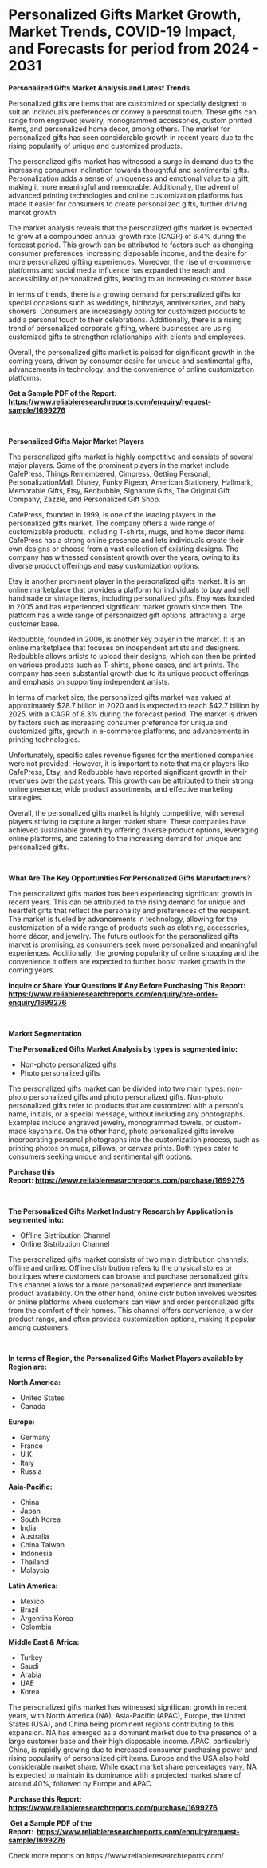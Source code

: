 <p><h1>Personalized Gifts Market Growth, Market Trends, COVID-19 Impact, and Forecasts for period from 2024 - 2031</h1></p><p><strong>Personalized Gifts Market Analysis and Latest Trends</strong></p>
<p><p>Personalized gifts are items that are customized or specially designed to suit an individual’s preferences or convey a personal touch. These gifts can range from engraved jewelry, monogrammed accessories, custom printed items, and personalized home decor, among others. The market for personalized gifts has seen considerable growth in recent years due to the rising popularity of unique and customized products.</p><p>The personalized gifts market has witnessed a surge in demand due to the increasing consumer inclination towards thoughtful and sentimental gifts. Personalization adds a sense of uniqueness and emotional value to a gift, making it more meaningful and memorable. Additionally, the advent of advanced printing technologies and online customization platforms has made it easier for consumers to create personalized gifts, further driving market growth.</p><p>The market analysis reveals that the personalized gifts market is expected to grow at a compounded annual growth rate (CAGR) of 6.4% during the forecast period. This growth can be attributed to factors such as changing consumer preferences, increasing disposable income, and the desire for more personalized gifting experiences. Moreover, the rise of e-commerce platforms and social media influence has expanded the reach and accessibility of personalized gifts, leading to an increasing customer base.</p><p>In terms of trends, there is a growing demand for personalized gifts for special occasions such as weddings, birthdays, anniversaries, and baby showers. Consumers are increasingly opting for customized products to add a personal touch to their celebrations. Additionally, there is a rising trend of personalized corporate gifting, where businesses are using customized gifts to strengthen relationships with clients and employees.</p><p>Overall, the personalized gifts market is poised for significant growth in the coming years, driven by consumer desire for unique and sentimental gifts, advancements in technology, and the convenience of online customization platforms.</p></p>
<p><strong>Get a Sample PDF of the Report:&nbsp; <a href="https://www.reliableresearchreports.com/enquiry/request-sample/1699276">https://www.reliableresearchreports.com/enquiry/request-sample/1699276</a></strong></p>
<p>&nbsp;</p>
<p><strong>Personalized Gifts Major Market Players</strong></p>
<p><p>The personalized gifts market is highly competitive and consists of several major players. Some of the prominent players in the market include CafePress, Things Remembered, Cimpress, Getting Personal, PersonalizationMall, Disney, Funky Pigeon, American Stationery, Hallmark, Memorable Gifts, Etsy, Redbubble, Signature Gifts, The Original Gift Company, Zazzle, and Personalized Gift Shop.</p><p>CafePress, founded in 1999, is one of the leading players in the personalized gifts market. The company offers a wide range of customizable products, including T-shirts, mugs, and home decor items. CafePress has a strong online presence and lets individuals create their own designs or choose from a vast collection of existing designs. The company has witnessed consistent growth over the years, owing to its diverse product offerings and easy customization options.</p><p>Etsy is another prominent player in the personalized gifts market. It is an online marketplace that provides a platform for individuals to buy and sell handmade or vintage items, including personalized gifts. Etsy was founded in 2005 and has experienced significant market growth since then. The platform has a wide range of personalized gift options, attracting a large customer base.</p><p>Redbubble, founded in 2006, is another key player in the market. It is an online marketplace that focuses on independent artists and designers. Redbubble allows artists to upload their designs, which can then be printed on various products such as T-shirts, phone cases, and art prints. The company has seen substantial growth due to its unique product offerings and emphasis on supporting independent artists.</p><p>In terms of market size, the personalized gifts market was valued at approximately $28.7 billion in 2020 and is expected to reach $42.7 billion by 2025, with a CAGR of 8.3% during the forecast period. The market is driven by factors such as increasing consumer preference for unique and customized gifts, growth in e-commerce platforms, and advancements in printing technologies.</p><p>Unfortunately, specific sales revenue figures for the mentioned companies were not provided. However, it is important to note that major players like CafePress, Etsy, and Redbubble have reported significant growth in their revenues over the past years. This growth can be attributed to their strong online presence, wide product assortments, and effective marketing strategies.</p><p>Overall, the personalized gifts market is highly competitive, with several players striving to capture a larger market share. These companies have achieved sustainable growth by offering diverse product options, leveraging online platforms, and catering to the increasing demand for unique and personalized gifts.</p></p>
<p>&nbsp;</p>
<p><strong>What Are The Key Opportunities For Personalized Gifts Manufacturers?</strong></p>
<p><p>The personalized gifts market has been experiencing significant growth in recent years. This can be attributed to the rising demand for unique and heartfelt gifts that reflect the personality and preferences of the recipient. The market is fueled by advancements in technology, allowing for the customization of a wide range of products such as clothing, accessories, home décor, and jewelry. The future outlook for the personalized gifts market is promising, as consumers seek more personalized and meaningful experiences. Additionally, the growing popularity of online shopping and the convenience it offers are expected to further boost market growth in the coming years.</p></p>
<p><strong>Inquire or Share Your Questions If Any Before Purchasing This Report: <a href="https://www.reliableresearchreports.com/enquiry/pre-order-enquiry/1699276">https://www.reliableresearchreports.com/enquiry/pre-order-enquiry/1699276</a></strong></p>
<p>&nbsp;</p>
<p><strong>Market Segmentation</strong></p>
<p><strong>The Personalized Gifts Market Analysis by types is segmented into:</strong></p>
<p><ul><li>Non-photo personalized gifts</li><li>Photo personalized gifts</li></ul></p>
<p><p>The personalized gifts market can be divided into two main types: non-photo personalized gifts and photo personalized gifts. Non-photo personalized gifts refer to products that are customized with a person's name, initials, or a special message, without including any photographs. Examples include engraved jewelry, monogrammed towels, or custom-made keychains. On the other hand, photo personalized gifts involve incorporating personal photographs into the customization process, such as printing photos on mugs, pillows, or canvas prints. Both types cater to consumers seeking unique and sentimental gift options.</p></p>
<p><strong>Purchase this Report:&nbsp;<a href="https://www.reliableresearchreports.com/purchase/1699276">https://www.reliableresearchreports.com/purchase/1699276</a></strong></p>
<p>&nbsp;</p>
<p><strong>The Personalized Gifts Market Industry Research by Application is segmented into:</strong></p>
<p><ul><li>Offline Sistribution Channel</li><li>Online Sistribution Channel</li></ul></p>
<p><p>The personalized gifts market consists of two main distribution channels: offline and online. Offline distribution refers to the physical stores or boutiques where customers can browse and purchase personalized gifts. This channel allows for a more personalized experience and immediate product availability. On the other hand, online distribution involves websites or online platforms where customers can view and order personalized gifts from the comfort of their homes. This channel offers convenience, a wider product range, and often provides customization options, making it popular among customers.</p></p>
<p>&nbsp;</p>
<p><strong>In terms of Region, the Personalized Gifts Market Players available by Region are:</strong></p>
<p>
    <p> <strong> North America: </strong>
        <ul>
            <li>United States</li>
            <li>Canada</li>
        </ul>
        </p> 
    <p> <strong> Europe: </strong>
        <ul>
            <li>Germany</li>
            <li>France</li>
            <li>U.K.</li>
            <li>Italy</li>
            <li>Russia</li>
        </ul>
        </p> 
    <p> <strong> Asia-Pacific: </strong>
        <ul>
            <li>China</li>
            <li>Japan</li>
            <li>South Korea</li>
            <li>India</li>
            <li>Australia</li>
            <li>China Taiwan</li>
            <li>Indonesia</li>
            <li>Thailand</li>
            <li>Malaysia</li>
        </ul>
        </p> 
    <p> <strong> Latin America: </strong>
        <ul>
            <li>Mexico</li>
            <li>Brazil</li>
            <li>Argentina Korea</li>
            <li>Colombia</li>
        </ul>
        </p> 
    <p> <strong> Middle East & Africa: </strong>
        <ul>
            <li>Turkey</li>
            <li>Saudi</li>
            <li>Arabia</li>
            <li>UAE</li>
            <li>Korea</li>
        </ul>
    </p>
    </p>
<p><p>The personalized gifts market has witnessed significant growth in recent years, with North America (NA), Asia-Pacific (APAC), Europe, the United States (USA), and China being prominent regions contributing to this expansion. NA has emerged as a dominant market due to the presence of a large customer base and their high disposable income. APAC, particularly China, is rapidly growing due to increased consumer purchasing power and rising popularity of personalized gift items. Europe and the USA also hold considerable market share. While exact market share percentages vary, NA is expected to maintain its dominance with a projected market share of around 40%, followed by Europe and APAC.</p></p>
<p><strong>Purchase this Report: <a href="https://www.reliableresearchreports.com/purchase/1699276">https://www.reliableresearchreports.com/purchase/1699276</a></strong></p>
<p>&nbsp;<strong>Get a Sample PDF of the Report:&nbsp;&nbsp;<a href="https://www.reliableresearchreports.com/enquiry/request-sample/1699276">https://www.reliableresearchreports.com/enquiry/request-sample/1699276</a></strong></p>
<p><strong></strong></p>
<p>Check more reports on https://www.reliableresearchreports.com/</p>
